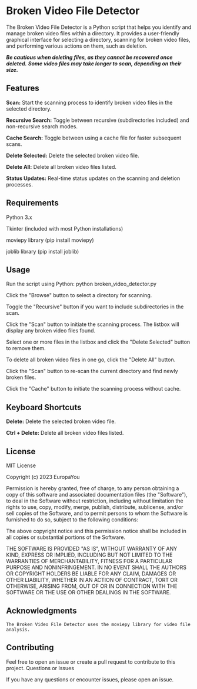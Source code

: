 # Broken Video File Detector

The Broken Video File Detector is a Python script that helps you identify and manage broken video files within a directory. It provides a user-friendly graphical interface for selecting a directory, scanning for broken video files, and performing various actions on them, such as deletion.


***Be cautious when deleting files, as they cannot be recovered once deleted.***
***Some video files may take longer to scan, depending on their size.***

## Features

**Scan:** Start the scanning process to identify broken video files in the selected directory.

**Recursive Search:** Toggle between recursive (subdirectories included) and non-recursive search modes.

**Cache Search:** Toggle between using a cache file for faster subsequent scans.

**Delete Selected:** Delete the selected broken video file.

**Delete All:** Delete all broken video files listed.

**Status Updates:** Real-time status updates on the scanning and deletion processes.

## Requirements
Python 3.x
 
Tkinter (included with most Python installations)

moviepy library (pip install moviepy)

joblib library (pip install joblib)

## Usage

Run the script using Python: python broken_video_detector.py

Click the "Browse" button to select a directory for scanning.

Toggle the "Recursive" button if you want to include subdirectories in the scan.

Click the "Scan" button to initiate the scanning process. The listbox will display any broken video files found.

Select one or more files in the listbox and click the "Delete Selected" button to remove them.

To delete all broken video files in one go, click the "Delete All" button.

Click the "Scan" button to re-scan the current directory and find newly broken files.

Click the "Cache" button to initiate the scanning process without cache.


## Keyboard Shortcuts

**Delete:** Delete the selected broken video file.

**Ctrl + Delete:** Delete all broken video files listed.
    
## License

MIT License

Copyright (c) 2023 EuropaYou

Permission is hereby granted, free of charge, to any person obtaining a copy
of this software and associated documentation files (the "Software"), to deal
in the Software without restriction, including without limitation the rights
to use, copy, modify, merge, publish, distribute, sublicense, and/or sell
copies of the Software, and to permit persons to whom the Software is
furnished to do so, subject to the following conditions:

The above copyright notice and this permission notice shall be included in all
copies or substantial portions of the Software.

THE SOFTWARE IS PROVIDED "AS IS", WITHOUT WARRANTY OF ANY KIND, EXPRESS OR
IMPLIED, INCLUDING BUT NOT LIMITED TO THE WARRANTIES OF MERCHANTABILITY,
FITNESS FOR A PARTICULAR PURPOSE AND NONINFRINGEMENT. IN NO EVENT SHALL THE
AUTHORS OR COPYRIGHT HOLDERS BE LIABLE FOR ANY CLAIM, DAMAGES OR OTHER
LIABILITY, WHETHER IN AN ACTION OF CONTRACT, TORT OR OTHERWISE, ARISING FROM,
OUT OF OR IN CONNECTION WITH THE SOFTWARE OR THE USE OR OTHER DEALINGS IN THE
SOFTWARE.

## Acknowledgments

    The Broken Video File Detector uses the moviepy library for video file analysis.

## Contributing

Feel free to open an issue or create a pull request to contribute to this project.
Questions or Issues

If you have any questions or encounter issues, please open an issue.
